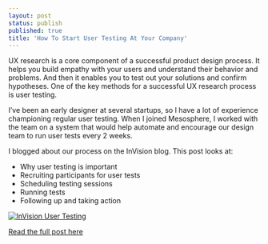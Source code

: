 ```yaml
---
layout: post
status: publish
published: true
title: 'How To Start User Testing At Your Company'
---
```


UX research is a core component of a successful product design process. It helps you build empathy with your users and understand their behavior and problems. And then it enables you to test out your solutions and confirm hypotheses. One of the key methods for a successful UX research process is user testing.

I’ve been an early designer at several startups, so I have a lot of experience championing regular user testing. When I joined Mesosphere, I worked with the team on a system that would help automate and encourage our design team to run user tests every 2 weeks.

I blogged about our process on the InVision blog. This post looks at:

* Why user testing is important
* Recruiting participants for user tests
* Scheduling testing sessions
* Running tests
* Following up and taking action

<div class="media">
  <a href="https://www.invisionapp.com/blog/how-to-start-user-testing/"><img src="{{site.baseurl}}/img/invisionpost.jpg" alt="InVision User Testing"></a>
</div>

<a href="https://www.invisionapp.com/blog/how-to-start-user-testing/" class="button">Read the full post here</a>

